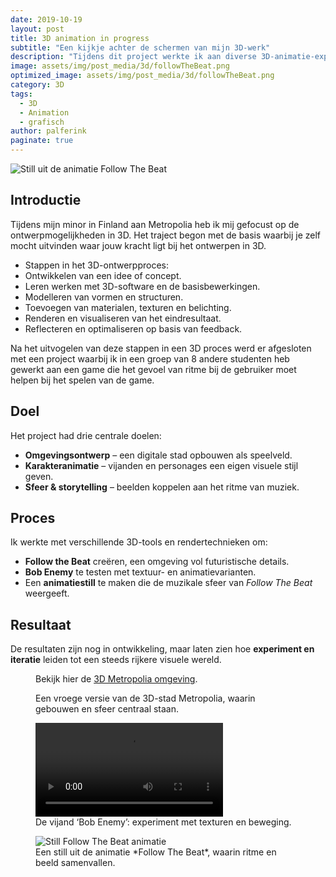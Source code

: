 ```yaml
---
date: 2019-10-19
layout: post
title: 3D animation in progress
subtitle: "Een kijkje achter de schermen van mijn 3D-werk"
description: "Tijdens dit project werkte ik aan diverse 3D-animatie-experimenten, waaronder omgevingsdesign en karakteranimatie. Dit bericht geeft een blik op de tussenresultaten."
image: assets/img/post_media/3d/followTheBeat.png
optimized_image: assets/img/post_media/3d/followTheBeat.png
category: 3D
tags:
  - 3D
  - Animation
  - grafisch
author: palferink
paginate: true
---
```


<img src="{{ site.baseurl }}/assets/img/post_media/3d/followTheBeat.png" alt="Still uit de animatie Follow The Beat">

## Introductie

Tijdens mijn minor in Finland aan Metropolia heb ik mij gefocust op de ontwerpmogelijkheden in 3D.
Het traject begon met de basis waarbij je zelf mocht uitvinden waar jouw kracht ligt bij het ontwerpen in 3D.

- Stappen in het 3D-ontwerpproces:
- Ontwikkelen van een idee of concept.
- Leren werken met 3D-software en de basisbewerkingen.
- Modelleren van vormen en structuren.
- Toevoegen van materialen, texturen en belichting.
- Renderen en visualiseren van het eindresultaat.
- Reflecteren en optimaliseren op basis van feedback.

Na het uitvogelen van deze stappen in een 3D proces werd er afgesloten met een  project waarbij ik in een groep van 8 andere studenten heb gewerkt aan een game die het gevoel van ritme bij de gebruiker moet helpen bij het spelen van de game.

## Doel

Het project had drie centrale doelen:

- **Omgevingsontwerp** – een digitale stad opbouwen als speelveld.  
- **Karakteranimatie** – vijanden en personages een eigen visuele stijl geven.  
- **Sfeer & storytelling** – beelden koppelen aan het ritme van muziek.  

## Proces

Ik werkte met verschillende 3D-tools en rendertechnieken om:

- **Follow the Beat** creëren, een omgeving vol futuristische details.  
- **Bob Enemy** te testen met textuur- en animatievarianten.  
- Een **animatiestill** te maken die de muzikale sfeer van *Follow The Beat* weergeeft.  

## Resultaat

De resultaten zijn nog in ontwikkeling, maar laten zien hoe **experiment en iteratie** leiden tot een steeds rijkere visuele wereld.

<div class="image-grid">
  <figure>
    <object data="{{ site.baseurl }}/assets/img/post_media/3d/3d_metropolia.pm4" type="application/pdf" width="100%" height="400px">
      <p>Bekijk hier de <a href="{{ site.baseurl }}/assets/img/post_media/3d/3d_metropolia.pm4">3D Metropolia omgeving</a>.</p>
    </object>
    <figcaption>Een vroege versie van de 3D-stad Metropolia, waarin gebouwen en sfeer centraal staan.</figcaption>
  </figure>
  <figure>
    <video controls>
      <source src="{{ site.baseurl }}/assets/img/post_media/3d/bob_enemy_texture.mp4" type="video/mp4">
      Je browser ondersteunt geen video.
    </video>
    <figcaption>De vijand ‘Bob Enemy’: experiment met texturen en beweging.</figcaption>
  </figure>
  <figure>
    <img src="{{ site.baseurl }}/assets/img/post_media/3d/followTheBeat.png" alt="Still Follow The Beat animatie">
    <figcaption>Een still uit de animatie *Follow The Beat*, waarin ritme en beeld samenvallen.</figcaption>
  </figure>
</div>
